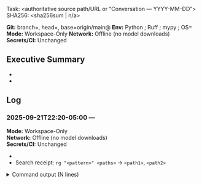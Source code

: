 Task: <authoritative source path/URL or “Conversation — YYYY-MM-DD”>
SHA256: <sha256sum <file> | n/a>

**Git:** branch=<feature-branch>, head=<commit>, base=origin/main@<commit>
**Env:** Python <version>; Ruff <version>; mypy <version>; OS=<distro>
**Mode:** Workspace-Only
**Network:** Offline (no model downloads)
**Secrets/CI:** Unchanged

## Executive Summary
- <One-line outcome>
- <Key verification result>

## Log

### 2025-09-21T22:20-05:00 — <Scope>
**Mode:** Workspace-Only  
**Network:** Offline (no model downloads)  
**Secrets/CI:** Unchanged

- <Action taken>
- Search receipt: `rg "<pattern>" <paths>` → `<path1>`, `<path2>`

<details><summary>Command output (N lines)</summary>

```text
<full command output>
```

</details>

<!-- Append new ISO8601 timestamped sections as work continues. Do not remove prior entries. -->
